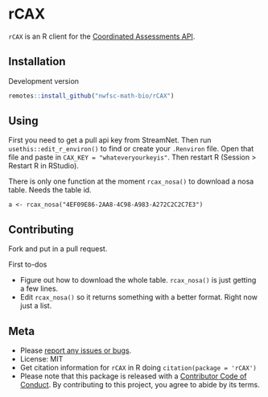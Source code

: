 rCAX
========

`rCAX` is an R client for the [Coordinated Assessments API](https://www.streamnet.org/resources/exchange-tools/rest-api-documentation/). 

## Installation

Development version

```r
remotes::install_github("nwfsc-math-bio/rCAX")
```

## Using

First you need to get a pull api key from StreamNet. Then run `usethis::edit_r_environ()` to find or create your `.Renviron` file. Open that file and paste in `CAX_KEY = "whateveryourkeyis"`. Then restart R (Session > Restart R in RStudio).

There is only one function at the moment `rcax_nosa()` to download a nosa table. Needs the table id.

```
a <- rcax_nosa("4EF09E86-2AA8-4C98-A983-A272C2C2C7E3")
```

## Contributing

Fork and put in a pull request.

First to-dos

* Figure out how to download the whole table.  `rcax_nosa()` is just getting a few lines.
* Edit `rcax_nosa()` so it returns something with a better format. Right now just a list.

## Meta

* Please [report any issues or bugs](https://github.com/nwfsc-math-bio/rCAX/issues).
* License: MIT
* Get citation information for `rCAX` in R doing `citation(package = 'rCAX')`
* Please note that this package is released with a [Contributor Code of Conduct](https://ropensci.org/code-of-conduct/). By contributing to this project, you agree to abide by its terms.

